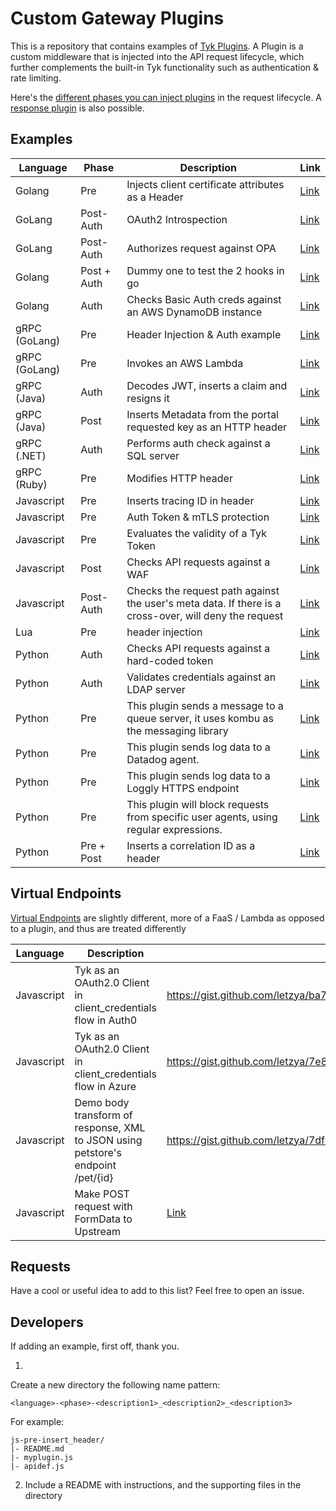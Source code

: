 # Custom Gateway Plugins

This is a repository that contains examples of [Tyk Plugins](https://tyk.io/docs/plugins/).  A Plugin is a custom middleware that is injected into the API request lifecycle, which further complements the built-in Tyk functionality such as authentication & rate limiting.

Here's the [different phases you can inject plugins](https://tyk.io/docs/concepts/middleware-execution-order/) in the request lifecycle.  A [response plugin](https://tyk.io/docs/plugins/response-plugins/) is also possible.

## Examples
Language | Phase | Description | Link 
-------- | ----- |------------ | --- 
Golang	|	Pre	|	Injects client certificate attributes as a Header	|	[Link](plugins/go-pre-cert_inject_dn)
GoLang	|	Post-Auth	|	OAuth2 Introspection	|	[Link](plugins/go-postauth-oauth2_introspection)
GoLang	|	Post-Auth	|	Authorizes request against OPA	|	[Link](plugins/go-postauth-opa_integration)
Golang	|	Post + Auth	|	Dummy one to test the 2 hooks in go	|	[Link](plugins/go-auth-multiple_hook_example)
Golang	|	Auth	|	Checks Basic Auth creds  against an AWS DynamoDB instance	|	[Link](plugins/go-auth-basicauth_dynamodb)
gRPC (GoLang)	|	Pre	|	Header Injection & Auth example	|	[Link](plugins/grpc_go-auth-pre_headerinject_authhook) 
gRPC (GoLang)	|	Pre	|	Invokes an AWS Lambda	|	[Link](plugins/grpc_go-pre-aws_lambda) 
gRPC (Java)	|	Auth	|	Decodes JWT, inserts a claim and resigns it	|	[Link](plugins/grpc_java-auth-jwt_decoder_repackager) 
gRPC (Java)	|	Post	|	Inserts Metadata from the portal requested key as an HTTP header	|	[Link](plugins/grpc_java-post-insert_metadata_as_header) 
gRPC (.NET)	|	Auth	|	Performs auth check against a SQL server	|	[Link](plugins/grpc_dotnet-auth_sql_basicauth ) 
gRPC (Ruby)	|	Pre  |	Modifies HTTP header	|	[Link](plugins/grpc_ruby-pre-header_modify) 
Javascript	|	Pre	|	Inserts tracing ID in header	|	[Link](plugins/js-pre-insert_header)
Javascript	|	Pre	|	Auth Token & mTLS protection	|	[Link](plugins/js-pre-mtls_token_auth)
Javascript	|	Pre	|	Evaluates the validity of a Tyk Token	|	[Link](plugins/js-pre-token_inspection)
Javascript	|	Post	|	Checks API requests against a WAF	|	[Link](plugins/js-pre-post-waf)
Javascript	|	Post-Auth	|	Checks the request path against the user's meta data.  If there is a cross-over, will deny the request	|	[Link](plugins/js-post_auth-checks_path_against_metadata)
Lua	|	Pre	|	header injection	|	[Link](plugins/lua-pre-header_injection) 
Python	|	Auth	|	Checks API requests against a hard-coded token	|	[Link](plugins/py-auth_example) 
Python	|	Auth	|	Validates credentials against an LDAP server	|	[Link](plugins/py-auth-ldap_example) 
Python	|	Pre	|	This plugin sends a message to a queue server, it uses kombu as the messaging library	|	[Link](plugins/py-pre-message_queue_kombo) 
Python	|	Pre	|	This plugin sends log data to a Datadog agent.	|	[Link](plugins/py-pre-datadog_logger) 
Python	|	Pre	|	This plugin sends log data to a Loggly HTTPS endpoint	|	[Link](plugins/py-pre-loggly_integration) 
Python	|	Pre	|	This plugin will block requests from specific user agents, using regular expressions.	|	[Link](plugins/py-pre-bot_detection) 
Python	|	Pre  +  Post	|	Inserts a correlation ID as a header	|	[Link](plugins/py-pre_post-correlation_id_insert) 


## Virtual Endpoints

[Virtual Endpoints](https://tyk.io/docs/advanced-configuration/compose-apis/virtual-endpoints/) are slightly different, more of a FaaS / Lambda as opposed to a plugin, and thus are treated differently

Language |  Description | Link 
-------- | ------------ | --- 
Javascript	|	Tyk as an OAuth2.0 Client in client_credentials flow in Auth0	|	https://gist.github.com/letzya/ba7c2cd833c11fac61ae4a1d1908f1dc
Javascript	|	Tyk as an OAuth2.0 Client in client_credentials flow in Azure	|	https://gist.github.com/letzya/7e852181643e871481a7997ae3d5b84a
Javascript	|	Demo body transform of response, XML to JSON using petstore's endpoint /pet/{id}	|	https://gist.github.com/letzya/7df4dbc37f2f075795995efb8e205d3e
Javascript	|	Make POST request with FormData to Upstream	|	[Link](plugins/ve_formdata-post)


## Requests

Have a cool or useful idea to add to this list?  Feel free to open an issue.


## Developers

If adding an example, first off, thank you.

1.
Create a new directory the following name pattern:
```
<language>-<phase>-<description1>_<description2>_<description3>
```
For example:
```
js-pre-insert_header/
|- README.md
|- myplugin.js
|- apidef.js
```

2. Include a README with instructions, and the supporting files in the directory